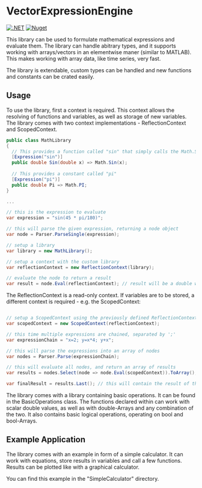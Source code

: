 # VectorExpressionEngine

[![.NET](https://github.com/cbergemann/VectorExpressionEngine/actions/workflows/dotnet.yml/badge.svg)](https://github.com/cbergemann/VectorExpressionEngine/actions/workflows/dotnet.yml)
[![Nuget](https://img.shields.io/nuget/v/VectorExpressionEngine)](https://www.nuget.org/packages/VectorExpressionEngine/)

This library can be used to formulate mathematical expressions and evaluate them. The library can handle abitrary types, and it supports working with arrays/vectors in an elementwise maner (similar to MATLAB). This makes working with array data, like time series, very fast.

The library is extendable, custom types can be handled and new functions and constants can be crated easily.

## Usage

To use the library, first a context is required. This context allows the resolving of functions and variables, as well as storage of new variables. The library comes with two context implementations - ReflectionContext and ScopedContext.

```C#
public class MathLibrary
{
  // This provides a function called "sin" that simply calls the Math.Sin function
  [Expression("sin")]
  public double Sin(double x) => Math.Sin(x);
  
  // This provides a constant called "pi"
  [Expression("pi")]
  public double Pi => Math.PI;
}

...

// this is the expression to evaluate
var expression = "sin(45 * pi/180)";

// this will parse the given expression, returning a node object
var node = Parser.ParseSingle(expression);

// setup a library
var library = new MathLibrary();

// setup a context with the custom library
var reflectionContext = new ReflectionContext(library);

// evaluate the node to return a result
var result = node.Eval(reflectionContext); // result will be a double with value 1/sqrt(2) = 0.7071
```

The ReflectionContext is a read-only context. If variables are to be stored, a different context is required - e.g. the ScopedContext:

```C#

// setup a ScopedContext using the previously defined ReflectionContext:
var scopedContext = new ScopedContext(reflectionContext);

// this time multiple expressions are chained, separated by ';'
var expressionChain = "x=2; y=x*4; y+x";

// this will parse the expressions into an array of nodes
var nodes = Parser.Parse(expressionChain);

// this will evaluate all nodes, and return an array of results
var results = nodes.Select(node => node.Eval(scopedContext)).ToArray();

var finalResult = results.Last(); // this will contain the result of the calculation 2*4+2 = 10

```

The library comes with a library containing basic operations. It can be found in the BasicOperations class. The functions declared within can work with scalar double values, as well as with double-Arrays and any combination of the two.
It also contains basic logical operations, operating on bool and bool-Arrays.

## Example Application

The library comes with an example in form of a simple calculator. It can work with equations, store results in variables and call a few functions. Results can be plotted like with a graphical calculator.

You can find this example in the "SimpleCalculator" directory.
